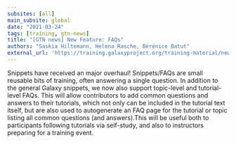 ```yaml
---
subsites: [all]
main_subsite: global
date: "2021-03-24"
tags: [training, gtn-news]
title: "[GTN news] New Feature: FAQs"
authors: "Saskia Hiltemann, Helena Rasche, Bérénice Batut"
external_url: 'https://training.galaxyproject.org/training-material/news/2021/03/24/faqs.html'
---
```


Snippets have received an major overhaul! Snippets/FAQs are small reusable bits of training, often answering a single question. In addition to the general Galaxy snippets, we now also support topic-level and tutorial-level FAQs. This will allow contributors to add common questions and answers to their tutorials, which not only can be included in the tutorial text itself, but are also used to autogenerate an FAQ page for the tutorial or topic listing all common questions (and answers).This will be useful both to participants following tutorials via self-study, and also to instructors preparing for a training event.

